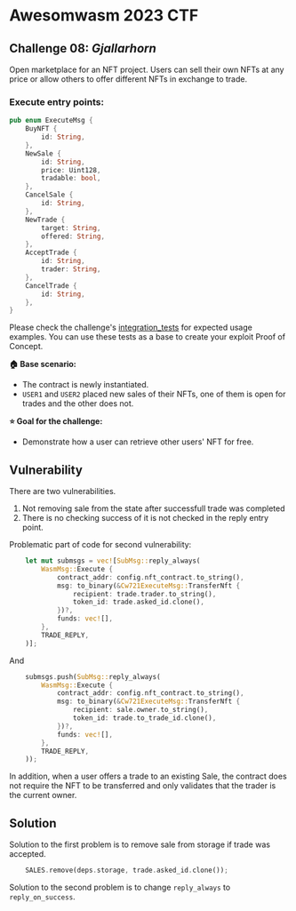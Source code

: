 # Awesomwasm 2023 CTF

## Challenge 08: *Gjallarhorn*

Open marketplace for an NFT project. Users can sell their own NFTs at any price or allow others to offer different NFTs in exchange to trade.

### Execute entry points:
```rust
pub enum ExecuteMsg {
    BuyNFT {
        id: String,
    },
    NewSale {
        id: String,
        price: Uint128,
        tradable: bool,
    },
    CancelSale {
        id: String,
    },
    NewTrade {
        target: String,
        offered: String,
    },
    AcceptTrade {
        id: String,
        trader: String,
    },
    CancelTrade {
        id: String,
    },
}
```

Please check the challenge's [integration_tests](./src/integration_test.rs) for expected usage examples. You can use these tests as a base to create your exploit Proof of Concept.

**:house: Base scenario:**
- The contract is newly instantiated.
- `USER1` and `USER2` placed new sales of their NFTs, one of them is open for trades and the other does not.

**:star: Goal for the challenge:**
- Demonstrate how a user can retrieve other users' NFT for free.

## Vulnerability

There are two vulnerabilities.

1. Not removing sale from the state after successfull trade was completed
2. There is no checking success of it is not checked in the reply entry point.


Problematic part of code for second vulnerability:

```rust
    let mut submsgs = vec![SubMsg::reply_always(
        WasmMsg::Execute {
            contract_addr: config.nft_contract.to_string(),
            msg: to_binary(&Cw721ExecuteMsg::TransferNft {
                recipient: trade.trader.to_string(),
                token_id: trade.asked_id.clone(),
            })?,
            funds: vec![],
        },
        TRADE_REPLY,
    )];
```
And
```rust
    submsgs.push(SubMsg::reply_always(
        WasmMsg::Execute {
            contract_addr: config.nft_contract.to_string(),
            msg: to_binary(&Cw721ExecuteMsg::TransferNft {
                recipient: sale.owner.to_string(),
                token_id: trade.to_trade_id.clone(),
            })?,
            funds: vec![],
        },
        TRADE_REPLY,
    ));
```

In addition, when a user offers a trade to an existing Sale, the contract does not require the NFT to be transferred and only validates that the trader is the current owner.


## Solution

Solution to the first problem is to remove sale from storage if trade was accepted.
```rust
    SALES.remove(deps.storage, trade.asked_id.clone());
```

Solution to the second problem is to change `reply_always` to `reply_on_success`.